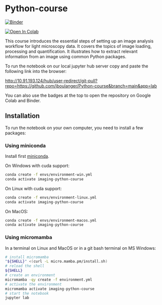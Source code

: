 # Python-course

[![Binder](https://mybinder.org/badge_logo.svg)](https://mybinder.org/v2/gh/jboulanger/Python-course/HEAD)

[![Open In Colab](https://colab.research.google.com/assets/colab-badge.svg)](https://colab.research.google.com/github/jboulanger/Python-course)

This course introduces the essential steps of setting up an image analysis workflow for light microscopy data. It covers the topics of image loading, processing and quantification. It illustrates how to extract relevant information from an image using common Python packages.

To run the notebook on our local jupyter hub server copy and paste the following link into the browser: 

http://10.91.193.124/hub/user-redirect/git-pull?repo=https://github.com/jboulanger/Python-course&branch=main&app=lab

You can also use the badges at the top to open the repository on Google Colab and Binder.


## Installation

To run the notebook on your own computer, you need to install a few packages:

### Using miniconda
Install first [miniconda](https://docs.anaconda.com/free/miniconda/miniconda-install/).

On Windows with cuda support:
```bash
conda create -f envs/environment-win.yml
conda activate imaging-python-course
```

On Linux with cuda support:
```bash
conda create -f envs/environment-linux.yml
conda activate imaging-python-course
```

On MacOS:
```bash
conda create -f envs/environment-macos.yml
conda activate imaging-python-course
```

### Using micromamba
In a terminal on Linux and MacOS or in a git bash terminal on MS Windows:

```bash
# install micromamba
"${SHELL}" <(curl -L micro.mamba.pm/install.sh)
# reload the shell
${SHELL}
# create an environment
micromamba -qy create -f environment.yml
# activate the environment 
micromamba activate imaging-python-course
# start the notebook
jupyter lab 
```